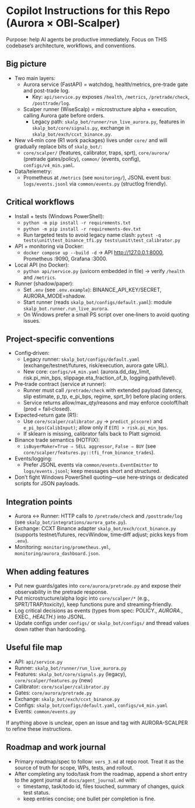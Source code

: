 # Copilot Instructions for this Repo (Aurora × OBI‑Scalper)

Purpose: help AI agents be productive immediately. Focus on THIS codebase’s architecture, workflows, and conventions.

## Big picture
- Two main layers:
  - Aurora service (FastAPI) = watchdog, health/metrics, pre-trade gate and post-trade log.
    - Key: `api/service.py` exposes `/health`, `/metrics`, `/pretrade/check`, `/posttrade/log`.
  - Scalper runner (WiseScalp) = microstructure alpha + execution, calling Aurora gate before orders.
    - Legacy path: `skalp_bot/runner/run_live_aurora.py`, features in `skalp_bot/core/signals.py`, exchange in `skalp_bot/exch/ccxt_binance.py`.
- New v4‑min core (R1 work packages) lives under `core/` and will gradually replace bits of `skalp_bot/`:
  - `core/scalper/` (features, calibrator, traps, sprt), `core/aurora/` (pretrade gates/policy), `common/` (events, config), `configs/v4_min.yaml`.
- Data/telemetry:
  - Prometheus at `/metrics` (see `monitoring/`), JSONL event bus: `logs/events.jsonl` via `common/events.py` (structlog friendly).

## Critical workflows
- Install + tests (Windows PowerShell):
  - `python -m pip install -r requirements.txt`
  - `python -m pip install -r requirements-dev.txt`
  - Run targeted tests to avoid legacy name clash: `pytest -q tests\unit\test_binance_tfi.py tests\unit\test_calibrator.py`
- API + monitoring via Docker:
  - `docker compose up --build -d` → API http://127.0.0.1:8000, Prometheus :9090, Grafana :3000.
- Local API (no Docker):
  - `python api/service.py` (uvicorn embedded in file) → verify `/health` and `/metrics`.
- Runner (shadow/paper):
  - Set `.env` (see `.env.example`): BINANCE_API_KEY/SECRET, AURORA_MODE=shadow.
  - Start runner (reads `skalp_bot/configs/default.yaml`): module `skalp_bot.runner.run_live_aurora`.
  - On Windows prefer a small PS script over one‑liners to avoid quoting issues.

## Project‑specific conventions
- Config‑driven:
  - Legacy runner: `skalp_bot/configs/default.yaml` (exchange/testnet/futures, risk/execution, aurora gate URL).
  - New core: `configs/v4_min.yaml` (aurora.dd_day_limit, risk.pi_min_bps, slippage.eta_fraction_of_b, logging.path/level).
- Pre‑trade contract (service ⇄ runner):
  - Runner must call `/pretrade/check` with extended payload (latency, slip estimate, p_tp, e_pi_bps, regime, sprt_llr) before placing orders.
  - Service returns allow/max_qty/reasons and may enforce cooloff/halt (prod = fail‑closed).
- Expected‑return gate (R1):
  - Use `core/scalper/calibrator.py` → `predict_p(score)` and `e_pi_bps(CalibInput)`; allow only if `E[Π] > risk.pi_min_bps`.
  - If sklearn is missing, calibrator falls back to Platt sigmoid.
- Binance trade semantics (HOTFIX):
  - `isBuyerMaker=True ⇒ SELL aggressor`, `False ⇒ BUY` (see `core/scalper/features.py::tfi_from_binance_trades`).
- Events/logging:
  - Prefer JSONL events via `common/events.EventEmitter` to `logs/events.jsonl`; keep messages short and structured.
- Don’t fight Windows PowerShell quoting—use here‑strings or dedicated scripts for JSON payloads.

## Integration points
- Aurora <-> Runner: HTTP calls to `/pretrade/check` and `/posttrade/log` (see `skalp_bot/integrations/aurora_gate.py`).
- Exchange: CCXT Binance adapter `skalp_bot/exch/ccxt_binance.py` (supports testnet/futures, recvWindow, time‑diff adjust; picks keys from `.env`).
- Monitoring: `monitoring/prometheus.yml`, `monitoring/aurora_dashboard.json`.

## When adding features
- Put new guards/gates into `core/aurora/pretrade.py` and expose their observability in the pretrade response.
- Put microstructure/alpha logic into `core/scalper/*` (e.g., SPRT/TRAP/toxicity), keep functions pure and streaming‑friendly.
- Log critical decisions as events (types from spec: POLICY.*, AURORA.*, EXEC.*, HEALTH.*) into JSONL.
- Update configs under `configs/` or `skalp_bot/configs/` and thread values down rather than hardcoding.

## Useful file map
- API: `api/service.py`
- Runner: `skalp_bot/runner/run_live_aurora.py`
- Features: `skalp_bot/core/signals.py` (legacy), `core/scalper/features.py` (new)
- Calibrator: `core/scalper/calibrator.py`
- Gates: `core/aurora/pretrade.py`
- Exchange: `skalp_bot/exch/ccxt_binance.py`
- Configs: `skalp_bot/configs/default.yaml`, `configs/v4_min.yaml`
- Events: `common/events.py`

If anything above is unclear, open an issue and tag with AURORA-SCALPER to refine these instructions.

## Roadmap and work journal
- Primary roadmap/spec to follow: `vers_3.md` at repo root. Treat it as the source of truth for scope, WPs, tests, and rollout.
- After completing any todo/task from the roadmap, append a short entry to the agent journal at `docs/agent_journal.md` with:
  - timestamp, task/todo id, files touched, summary of changes, quick test status.
  - keep entries concise; one bullet per completion is fine.